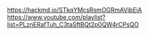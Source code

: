 https://hackmd.io/STkqYMcsRsmOGRmAVibEiA
https://www.youtube.com/playlist?list=PLznERafTuh_C3taSftBQt2p0QW4rCPsQO
